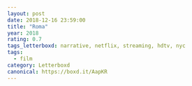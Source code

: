 ```yaml
---
layout: post 
date: 2018-12-16 23:59:00
title: "Roma"
year: 2018
rating: 0.7
tags_letterboxd: narrative, netflix, streaming, hdtv, nyc
tags:
  - film
category: Letterboxd
canonical: https://boxd.it/AapKR
---
```

